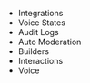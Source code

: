-   Integrations
-   Voice States
-   Audit Logs
-   Auto Moderation
-   Builders
-   Interactions
-   Voice